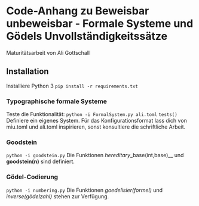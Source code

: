 # Code-Anhang zu Beweisbar unbeweisbar - Formale Systeme und Gödels Unvollständigkeitssätze
Maturitätsarbeit von Ali Gottschall

## Installation
Installiere Python 3
`pip install -r requirements.txt`

### Typographische formale Systeme
Teste die Funktionalität:
 `python -i FormalSystem.py ali.toml`
 `tests()`
 Definiere ein eigenes System. Für das Konfigurationsformat lass dich von miu.toml und ali.toml inspirieren, sonst konsultiere die schriftliche Arbeit.

### Goodstein
`python -i goodstein.py`
Die Funktionen _hereditary_\_base(int,base)__ und __goodstein(n)__ sind definiert.

### Gödel-Codierung
`python -i numbering.py`
Die Funktionen _goedelisier(formel)_ und _inverse(gödelzahl)_ stehen zur Verfügung.
